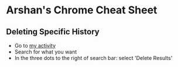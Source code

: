 # Arshan's Chrome Cheat Sheet


## Deleting Specific History
* Go to [my activity](https://myactivity.google.com/myactivity)
* Search for what you want
* In the three dots to the right of search bar: select 'Delete Results'


